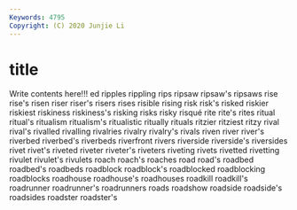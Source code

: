 ```yaml
---
Keywords: 4795
Copyright: (C) 2020 Junjie Li
---
```


# title

Write contents here!!!
ed 
ripples 
rippling 
rips 
ripsaw 
ripsaw's 
ripsaws 
rise
rise's 
risen 
riser 
riser's 
risers 
rises 
risible 
rising 
risk 
risk's
risked 
riskier 
riskiest 
riskiness 
riskiness's 
risking 
risks 
risky 
risqué 
rite
rite's 
rites 
ritual 
ritual's 
ritualism 
ritualism's 
ritualistic 
ritually 
rituals 
ritzier
ritziest 
ritzy 
rival 
rival's 
rivalled 
rivalling 
rivalries 
rivalry 
rivalry's 
rivals
riven 
river 
river's 
riverbed 
riverbed's 
riverbeds 
riverfront 
rivers 
riverside 
riverside's
riversides 
rivet 
rivet's 
riveted 
riveter 
riveter's 
riveters 
riveting 
rivets 
rivetted
rivetting 
rivulet 
rivulet's 
rivulets 
roach 
roach's 
roaches 
road 
road's 
roadbed
roadbed's 
roadbeds 
roadblock 
roadblock's 
roadblocked 
roadblocking 
roadblocks 
roadhouse 
roadhouse's 
roadhouses
roadkill 
roadkill's 
roadrunner 
roadrunner's 
roadrunners 
roads 
roadshow 
roadside 
roadside's 
roadsides
roadster 
roadster's 
